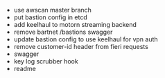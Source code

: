 - use awscan master branch
- put bastion config in etcd
- add keelhaul to motorn streaming backend
- remove bartnet /bastions swagger
- update bastion config to use keelhaul for vpn auth
- remove customer-id header from fieri requests
- swagger
- key log scrubber hook
- readme
